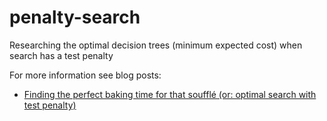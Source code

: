 penalty-search
==============

Researching the optimal decision trees (minimum expected cost) when search has a test penalty

For more information see blog posts:

* [Finding the perfect baking time for that soufflé (or: optimal search with test penalty)](http://noamlewis.wordpress.com/2013/02/04/finding-the-perfect-baking-time-for-that-souffle-or-optimal-search-with-test-penalty/)
